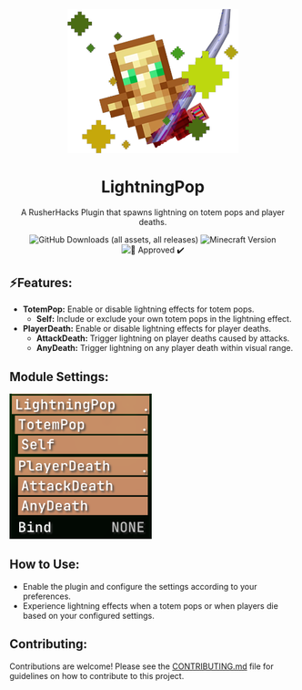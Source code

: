 <p align="center">
    <img src="assets/LightningPop.png" alt="LightningPop Logo" width="300">
</p>

<h1 align="center">LightningPop</h1>

<p align="center">A RusherHacks Plugin that spawns lightning on totem pops and player deaths.</p>

<p align="center">
  <img src="https://img.shields.io/github/downloads/GarlicRot/LightningPop/total?label=Downloads" alt="GitHub Downloads (all assets, all releases)">
  <img src="https://img.shields.io/badge/Minecraft-1.20.1%20--%201.21-62b47a?style=flat&logo=minecraft&logoColor=white" alt="Minecraft Version">
  <img src="https://img.shields.io/badge/%F0%9F%A7%84-Approved%20%E2%9C%94%EF%B8%8F-blue?style=flat" alt="🧄 Approved ✔️">
</p>


## ⚡Features:

- **TotemPop:** Enable or disable lightning effects for totem pops.
    - **Self:** Include or exclude your own totem pops in the lightning effect.
- **PlayerDeath:** Enable or disable lightning effects for player deaths.
    - **AttackDeath:** Trigger lightning on player deaths caused by attacks.
    - **AnyDeath:** Trigger lightning on any player death within visual range.

## Module Settings:

<p align="left">
    <img src="assets/module.png" alt="LightningPop Module" width="250">
</p>

## How to Use:

- Enable the plugin and configure the settings according to your preferences.
- Experience lightning effects when a totem pops or when players die based on your configured settings.

## Contributing:

Contributions are welcome! Please see the [CONTRIBUTING.md](CONTRIBUTING.md) file for guidelines on how to contribute to this project.
